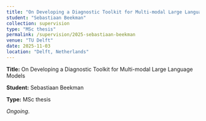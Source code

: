 ```yaml
---
title: "On Developing a Diagnostic Toolkit for Multi-modal Large Language Models"
student: "Sebastiaan Beekman"
collection: supervision
type: "MSc thesis"
permalink: /supervision/2025-sebastiaan-beekman
venue: "TU Delft"
date: 2025-11-03
location: "Delft, Netherlands"
---
```


**Title:** On Developing a Diagnostic Toolkit for Multi-modal Large Language Models

**Student:** Sebastiaan Beekman

**Type:** MSc thesis

*Ongoing*.
